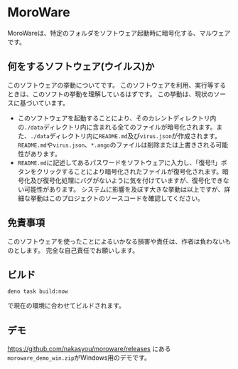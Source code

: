 # MoroWare
MoroWareは、特定のフォルダをソフトウェア起動時に暗号化する、マルウェアです。

## 何をするソフトウェア(ウイルス)か
このソフトウェアの挙動についてです。
このソフトウェアを利用、実行等するときは、このソフトの挙動を理解しているはずです。
この挙動は、現状のソースに基づいています。

- このソフトウェアを起動することにより、そのカレントディレクトリ内の`./data`ディレクトリ内に含まれる全てのファイルが暗号化されます。また、`./data`ディレクトリ内に`README.md`及び`virus.json`が作成されます。
`README.md`や`virus.json`、`*.ango`のファイルは削除または上書きされる可能性があります。
- `README.md`に記述してあるパスワードをソフトウェアに入力し、「復号!!」ボタンをクリックすることにより暗号化されたファイルが復号化されます。暗号化及び復号化処理にバグがないように気を付けていますが、復号化できない可能性があります。
システムに影響を及ぼす大きな挙動は以上ですが、詳細な挙動はこのプロジェクトのソースコードを確認してください。

## 免責事項
このソフトウェアを使ったことによるいかなる損害や責任は、作者は負わないものとします。
完全な自己責任でお願いします。

## ビルド
```shell
deno task build:now
```
で現在の環境に合わせてビルドされます。

## デモ
https://github.com/nakasyou/moroware/releases
にある`moroware_demo_win.zip`がWindows用のデモです。

